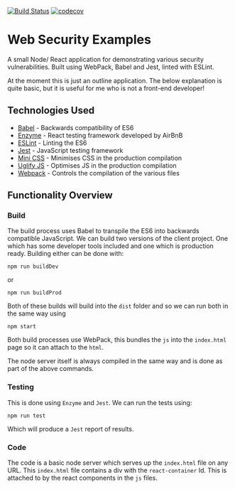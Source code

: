 [![Build Status](https://travis-ci.com/JamesCollerton/Web_Security_Examples.svg?branch=master)](https://travis-ci.com/JamesCollerton/Web_Security_Examples)
[![codecov](https://codecov.io/gh/JamesCollerton/Web_Security_Examples/branch/master/graph/badge.svg)](https://codecov.io/gh/JamesCollerton/Web_Security_Examples)

# Web Security Examples

A small Node/ React application for demonstrating various security vulnerabilities. Built using WebPack, Babel and Jest, linted with ESLint.

At the moment this is just an outline application. The below explanation is quite basic, but it is useful for me who is not a front-end developer!

## Technologies Used

- [Babel](https://babeljs.io/) - Backwards compatibility of ES6
- [Enzyme](https://airbnb.io/enzyme/) - React testing framework developed by AirBnB
- [ESLint](https://eslint.org/) - Linting the ES6
- [Jest](https://jestjs.io/) - JavaScript testing framework
- [Mini CSS](https://minicss.org/) - Minimises CSS in the production compilation
- [Uglify JS](https://www.npmjs.com/package/uglify-js) - Optimises JS in the production compilation
- [Webpack](https://webpack.js.org/) - Controls the compilation of the various files

## Functionality Overview

### Build

The build process uses Babel to transpile the ES6 into backwards compatible JavaScript. We can build two versions of the client project. One which has some developer tools included and one which is production ready. Building either can be done with:

```
npm run buildDev
```

or

```
npm run buildProd
```

Both of these builds will build into the `dist` folder and so we can run both in the same way using

```
npm start
```

Both build processes use WebPack, this bundles the `js` into the `index.html` page so it can attach to the `html`.

The node server itself is always compiled in the same way and is done as part of the above commands.

### Testing

This is done using `Enzyme` and `Jest`. We can run the tests using:

```
npm run test
```

Which will produce a `Jest` report of results.

### Code

The code is a basic node server which serves up the `index.html` file on any URL. This `index.html` file contains a div with the `react-container` Id. This is attached to by the react components in the `js` files.
